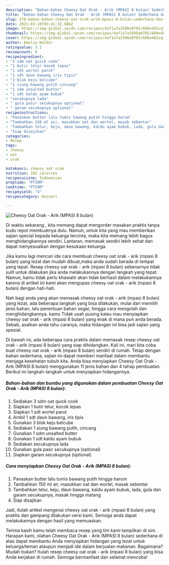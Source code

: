 ```yaml
---
description: "Bahan-bahan Cheesy Oat Orak - Arik (MPASI 8 bulan) Sederhana dan Mudah Dibuat"
title: "Bahan-bahan Cheesy Oat Orak - Arik (MPASI 8 bulan) Sederhana dan Mudah Dibuat"
slug: 578-bahan-bahan-cheesy-oat-orak-arik-mpasi-8-bulan-sederhana-dan-mudah-dibuat
date: 2021-03-10T03:41:32.686Z
image: https://img-global.cpcdn.com/recipes/4af1a7a3508a0705/680x482cq70/cheesy-oat-orak-arik-mpasi-8-bulan-foto-resep-utama.jpg
thumbnail: https://img-global.cpcdn.com/recipes/4af1a7a3508a0705/680x482cq70/cheesy-oat-orak-arik-mpasi-8-bulan-foto-resep-utama.jpg
cover: https://img-global.cpcdn.com/recipes/4af1a7a3508a0705/680x482cq70/cheesy-oat-orak-arik-mpasi-8-bulan-foto-resep-utama.jpg
author: Amelia Walker
ratingvalue: 3.1
reviewcount: 9
recipeingredient:
- "3 sdm oat quick cook"
- "1 butir telur kocok lepas"
- "1 sdt wortel parut"
- "1 sdt daun bawang iris tipis"
- "3 blok keju belcube"
- "1 siung bawang putih cincang"
- "1 sdm unsalted butter"
- "1 sdt kaldu ayam bubuk"
- "secukupnya lada"
- " gula pasir secukupnya optional"
- " garam secukupnya optional"
recipeinstructions:
- "Panaskan butter lalu tumis bawang putih hingga harum"
- "Tambahkan 150 ml air, masukkan oat dan wortel, masak sebentar"
- "Tambahkan telur, keju, daun bawang, kaldu ayam bubuk, lada, gula dan garam secukupnya, masak hingga matang"
- "Siap disajikan"
categories:
- Resep
tags:
- cheesy
- oat
- orak

katakunci: cheesy oat orak 
nutrition: 102 calories
recipecuisine: Indonesian
preptime: "PT39M"
cooktime: "PT59M"
recipeyield: "4"
recipecategory: Dessert

---
```



![Cheesy Oat Orak - Arik (MPASI 8 bulan)](https://img-global.cpcdn.com/recipes/4af1a7a3508a0705/680x482cq70/cheesy-oat-orak-arik-mpasi-8-bulan-foto-resep-utama.jpg)

Di waktu  sekarang , kita memang dapat mengorder masakan praktis tanpa kudu repot membuatnya dulu. Namun, untuk kita yang mau memberikan sajian special kepada keluarga tercinta, maka kita memang lebih bagus menghidangkannya sendiri. Lantaran, memasak sendiri lebih sehat dan dapat menyesuaikan dengan kesukaan keluarga.

Jika kamu lagi mencari ide cara membuat cheesy oat orak - arik (mpasi 8 bulan) yang lezat dan mudah dibuat,maka anda sudah berada di tempat yang tepat. Resep cheesy oat orak - arik (mpasi 8 bulan)  sebenarnya tidak sulit untuk dilakukan jika anda melakukannya dengan langkah yang tepat. Namun, kamu tidak perlu khawatir akan tidak berhasil dalam melakukannya 
karena di artikel ini kami akan mengupas cheesy oat orak - arik (mpasi 8 bulan) dengan hati-hati.  



Nah bagi anda yang akan memasak cheesy oat orak - arik (mpasi 8 bulan) yang lezat, ada beberapa langkah yang bisa dilakukan, mulai dari memilih jenis bahan, lalu penentuan bahan segar, hingga cara mengolah dan menghidangkannya. kamu Tidak usah pusing kalau mau menyiapkan cheesy oat orak - arik (mpasi 8 bulan) yang enak di mana pun anda berada. Sebab, asalkan anda  tahu caranya, maka hidangan ini bisa jadi sajian yang spesial.

Di bawah ini, ada beberapa cara praktis  dalam memasak resep cheesy oat orak - arik (mpasi 8 bulan) yang siap dihidangkan. Kali ini, mari kita coba buat cheesy oat orak - arik (mpasi 8 bulan) sendiri di rumah. Tetap dengan bahan sederhana, sajian ini dapat memberi manfaat dalam membantu menjaga kesehatan tubuh kita. Anda bisa menyiapkan Cheesy Oat Orak - Arik (MPASI 8 bulan) menggunakan 11 jenis bahan dan 4 tahap pembuatan. Berikut ini langkah-langkah untuk menyiapkan hidangannya.

<!--inarticleads1-->

##### Bahan-bahan dan bumbu yang digunakan dalam pembuatan Cheesy Oat Orak - Arik (MPASI 8 bulan):

1. Sediakan 3 sdm oat quick cook
1. Siapkan 1 butir telur, kocok lepas
1. Siapkan 1 sdt wortel parut
1. Ambil 1 sdt daun bawang, iris tipis
1. Gunakan 3 blok keju belcube
1. Sediakan 1 siung bawang putih, cincang
1. Gunakan 1 sdm unsalted butter
1. Gunakan 1 sdt kaldu ayam bubuk
1. Sediakan secukupnya lada
1. Gunakan  gula pasir secukupnya (optional)
1. Siapkan  garam secukupnya (optional)




<!--inarticleads2-->

##### Cara menyiapkan Cheesy Oat Orak - Arik (MPASI 8 bulan):

1. Panaskan butter lalu tumis bawang putih hingga harum
1. Tambahkan 150 ml air, masukkan oat dan wortel, masak sebentar
1. Tambahkan telur, keju, daun bawang, kaldu ayam bubuk, lada, gula dan garam secukupnya, masak hingga matang
1. Siap disajikan




Jadi, itulah artikel mengenai  cheesy oat orak - arik (mpasi 8 bulan)  yang praktis dan gampang dilakukan versi kami. Semoga anda dapat melakukannya dengan hasil yang memuaskan. 

Terima kasih kamu telah membaca resep yang tim kami tampilkan di sini. Harapan kami, olahan  Cheesy Oat Orak - Arik (MPASI 8 bulan) sederhana di atas dapat membantu Anda menyiapkan hidangan yang lezat untuk keluarga/teman ataupun menjadi ide dalam berjualan makanan. Bagaimana? Mudah bukan? Itulah resep cheesy oat orak - arik (mpasi 8 bulan) yang bisa Anda kerjakan di rumah. Semoga bermanfaat dan selamat mencoba!

